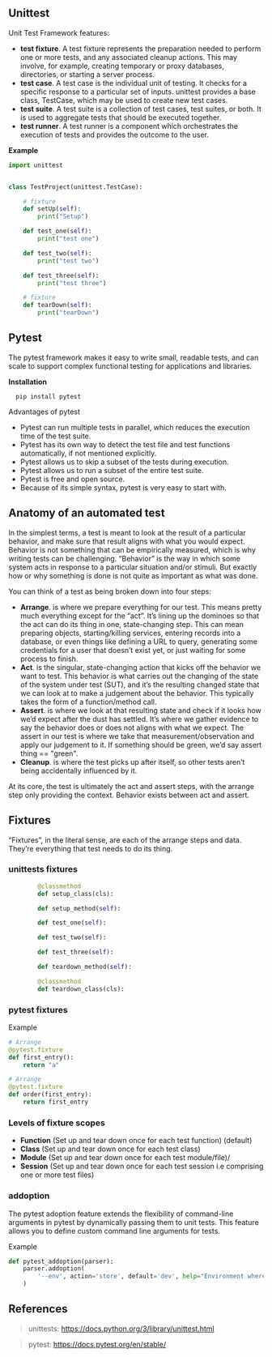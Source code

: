 ## Unittest

Unit Test Framework features:

- **test fixture**. A test fixture represents the preparation needed to perform one or more tests, and any associated cleanup actions. This may involve, for example, creating temporary or proxy databases, directories, or starting a server process.
- **test case**. A test case is the individual unit of testing. It checks for a specific response to a particular set of inputs. unittest provides a base class, TestCase, which may be used to create new test cases.
- **test suite**. A test suite is a collection of test cases, test suites, or both. It is used to aggregate tests that should be executed together.
- **test runner**. A test runner is a component which orchestrates the execution of tests and provides the outcome to the user.

**Example**

```python
import unittest


class TestProject(unittest.TestCase):

    # fixture
    def setUp(self):
        print("Setup")

    def test_one(self):
        print("test one")

    def test_two(self):
        print("test two")

    def test_three(self):
        print("test three")

    # fixture
    def tearDown(self):
        print("tearDown")
```

## Pytest

The pytest framework makes it easy to write small, readable tests, and can scale to support complex functional testing for applications and libraries.

**Installation**

```shell
  pip install pytest
```

Advantages of pytest

* Pytest can run multiple tests in parallel, which reduces the execution time of the test suite.
* Pytest has its own way to detect the test file and test functions automatically, if not mentioned explicitly.
* Pytest allows us to skip a subset of the tests during execution.
* Pytest allows us to run a subset of the entire test suite.
* Pytest is free and open source.
* Because of its simple syntax, pytest is very easy to start with.

## Anatomy of an automated test

In the simplest terms, a test is meant to look at the result of a particular behavior, and make sure that result aligns with what you would expect. Behavior is not something that can be empirically measured, which is why writing tests can be challenging.
“Behavior” is the way in which some system acts in response to a particular situation and/or stimuli. But exactly how or why something is done is not quite as important as what was done.

You can think of a test as being broken down into four steps:

* **Arrange**. is where we prepare everything for our test. This means pretty much everything except for the “act”. It’s lining up the dominoes so that the act can do its thing in one, state-changing step. This can mean preparing objects, starting/killing services, entering records into a database, or even things like defining a URL to query, generating some credentials for a user that doesn’t exist yet, or just waiting for some process to finish.
* **Act**. is the singular, state-changing action that kicks off the behavior we want to test. This behavior is what carries out the changing of the state of the system under test (SUT), and it’s the resulting changed state that we can look at to make a judgement about the behavior. This typically takes the form of a function/method call.
* **Assert**. is where we look at that resulting state and check if it looks how we’d expect after the dust has settled. It’s where we gather evidence to say the behavior does or does not aligns with what we expect. The assert in our test is where we take that measurement/observation and apply our judgement to it. If something should be green, we’d say assert thing == "green".
* **Cleanup**. is where the test picks up after itself, so other tests aren’t being accidentally influenced by it.

At its core, the test is ultimately the act and assert steps, with the arrange step only providing the context. Behavior exists between act and assert.

## Fixtures

“Fixtures”, in the literal sense, are each of the arrange steps and data. They’re everything that test needs to do its thing.

### unittests fixtures

```python
        @classmethod
        def setup_class(cls):

        def setup_method(self):

        def test_one(self):

        def test_two(self):

        def test_three(self):

        def teardown_method(self):

        @classmethod
        def teardown_class(cls):
```

### pytest fixtures

Example

```python
# Arrange
@pytest.fixture
def first_entry():
    return "a"

# Arrange
@pytest.fixture
def order(first_entry):
    return first_entry
```

### Levels of fixture scopes

* **Function** (Set up and tear down once for each test function) (default)
* **Class** (Set up and tear down once for each test class)
* **Module** (Set up and tear down once for each test module/file)/
* **Session** (Set up and tear down once for each test session i.e comprising one or more test files)


### addoption

The pytest adoption feature extends the flexibility of command-line arguments in pytest by dynamically passing them to unit tests. This feature allows you to define custom command line arguments for tests.

Example

```python
def pytest_addoption(parser):
    parser.addoption(
        '--env', action='store', default='dev', help="Environment where the tests are executed"
    )
```

## References


> unittests: https://docs.python.org/3/library/unittest.html


> pytest: https://docs.pytest.org/en/stable/

